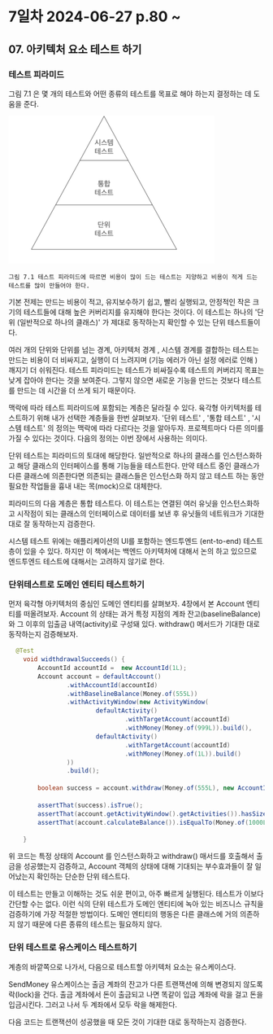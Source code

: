 # 7일차 2024-06-27 p.80 ~ 

##  07. 아키텍처 요소 테스트 하기

### 테스트 피라미드

그림 7.1 은 몇 개의 테스트와 어떤 종류의 테스트를 
목표로 해야 하는지 결정하는 데 도움을 준다.

![img.png](img.png)

`그림 7.1 테스트 피라미드에 따르면 비용이 많이 드는 테스트는 지양하고 비용이 적게 드는 테스트를 많이 만들어야 한다.`

기본 전제는 만드는 비용이 적고, 유지보수하기 쉽고, 빨리 실행되고, 안정적인 작은 크기의 테스트들에 대해 높은 커버리지를 유지해야 한다는 것이다.
이 테스트는 하나의 '단위 (일반적으로 하나의 클래스)' 가 제대로 동작하는지 확인할 수 있는 단위 테스트들이다.

여러 개의 단위와 단위를 넘는 경계, 아키텍처 경계 , 시스템 경계를 결합하는 테스트는 만드는 비용이 더 비싸지고,
실행이 더 느려지며 (기능 에러가 아닌 설정 에러로 인해 ) 깨지기 더 쉬워진다. 
테스트 피라미드는 테스트가 비싸질수록 테스트의 커버리지 목표는 낮게 잡아야 한다는 것을 보여준다. 
그렇지 않으면 새로운 기능을 만드는 것보다 테스트를 만드는 데 시간을 더 쓰게 되기 때문이다.

맥락에 따라 테스트 피라미드에 포함되는 계층은 달라질 수 있다.
육각형 아키텍처를 테스트하기 위해 내가 선택한 계층들을 한번 살펴보자. '단위 테스트' , '통합 테스트' , '시스템 테스트' 의
정의는 맥락에 따라 다르다는 것을 알아두자.
프로젝트마다 다른 의미를 가질 수 있다는 것이다. 다음의 정의는 이번 장에서 사용하는 의미다.

단위 테스트는 피라미드의 토대에 해당한다. 일반적으로 하나의 클래스를 인스턴스화하고 해당 클래스의 인터페이스를 통해
기능들을 테스트한다. 만약 테스트 중인 클래스가 다른 클래스에 의존한다면 의존되는 클래스들은 인스턴스화 하지 않고 테스트 하는 동안
필요한 작업들을 흉내 내는 목(mock)으로 대체한다.

피라미드의 다음 계층은 통합 테스트다. 이 테스트는 연결된 여러 유닛을 인스턴스화하고 시작점이 되는 클래스의 인터페이스로 데이터를
보낸 후 유닛들의 네트워크가 기대한 대로 잘 동작하는지 검증한다.

시스템 테스트 위에는 애플리케이션의 UI를 포함하는 엔드투엔드 (ent-to-end) 테스트 층이 있을 수 있다. 
하지만 이 책에서는 백엔드 아키텍처에 대해서 논의 하고 있으므로 엔드투엔드 테스트에 대해서는 고려하지 않기로 한다.


### 단위테스트로 도메인 엔티티 테스트하기

먼저 육각형 아키텍처의 중심인 도메인 엔티티를 살펴보자. 
4장에서 본 Account 엔티티를 떠올려보자. Account 의 상태는 과거 특정 지점의 계좌 잔고(baselineBalance)와 그 이후의
입출금 내역(activity)로 구성돼 있다. withdraw() 메서드가 기대한 대로 동작하는지 검증해보자.

```java
  @Test
    void widthdrawalSucceeds() {
        AccountId accountId =  new AccountId(1L);
        Account account = defaultAccount()
                .withAccountId(accountId)
                .withBaselineBalance(Money.of(555L))
                .withActivityWindow(new ActivityWindow(
                        defaultActivity()
                                .withTargetAccount(accountId)
                                .withMoney(Money.of(999L)).build(),
                        defaultActivity()
                                .withTargetAccount(accountId)
                                .withMoney(Money.of(1L)).build()
                ))
                .build();

        boolean success = account.withdraw(Money.of(555L), new AccountId(99L));

        assertThat(success).isTrue();
        assertThat(account.getActivityWindow().getActivities()).hasSize(3);
        assertThat(account.calculateBalance()).isEqualTo(Money.of(1000L));

    }
```

위 코드는 특정 상태의 Account 를 인스턴스화하고 withdraw() 매서드를 호출해서 출금을 성공했는지 검증하고, 
Account 객체의 상태에 대해 기대되는 부수효과들이 잘 일어났는지 확인하는 단순한 단위 테스트다.

이 테스트는 만들고 이해하는 것도 쉬운 편이고, 아주 빠르게 실행된다. 테스트가 이보다 간단할 수는 없다.
이런 식의 단위 테스트가 도메인 엔티티에 녹아 있는 비즈니스 규칙을 검증하기에 가장 적절한 방법이다. 
도메인 엔티티의 행동은 다른 클래스에 거의 의존하지 않기 때문에 다른 종류의 테스트는 필요하지 않다.

### 단위 테스트로 유스케이스 테스트하기

계층의 바깥쪽으로 나가서, 다음으로 테스트할 아키텍처 요소는 유스케이스다. 

SendMoney 유스케이스는 출금 계좌의 잔고가 다른 트랜잭션에 의해 변경되지 않도록 락(lock)을 건다.
출금 계좌에서 돈이 출금되고 나면 똑같이 입금 계좌에 락을 걸고 돈을 입금시킨다. 그러고 나서 두 계좌에서 모두 
락을 해제한다.

다음 코드는 트랜잭션이 성공했을 때 모든 것이 기대한 대로 동작하는지 검증한다.

